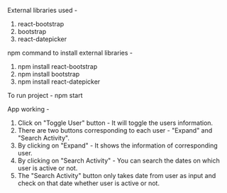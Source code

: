 External libraries used - 
1. react-bootstrap
2. bootstrap
3. react-datepicker

npm command to install external libraries - 
1. npm install react-bootstrap 
2. npm install bootstrap 
3. npm install react-datepicker

To run project - npm start

App working - 

1. Click on "Toggle User" button - It will toggle the users information.
2. There are two buttons corresponding to each user - "Expand" and "Search Activity".
3. By clicking on "Expand" - It shows the information of corresponding user.
4. By clicking on "Search Activity" - You can search the dates on which user is active or not.
5. The "Search Activity" button only takes date from user as input and check on that date whether user is active or not.
